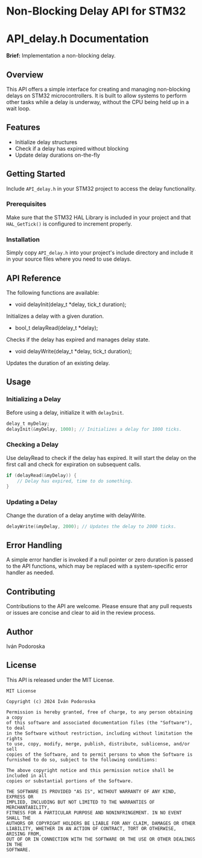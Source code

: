 # Non-Blocking Delay API for STM32

# API_delay.h Documentation

**Brief:** Implementation a non-blocking delay.

## Overview
This API offers a simple interface for creating and managing non-blocking delays on STM32 microcontrollers. It is built to allow systems to perform other tasks while a delay is underway, without the CPU being held up in a wait loop.

## Features
- Initialize delay structures
- Check if a delay has expired without blocking
- Update delay durations on-the-fly

## Getting Started
Include `API_delay.h` in your STM32 project to access the delay functionality.

### Prerequisites
Make sure that the STM32 HAL Library is included in your project and that `HAL_GetTick()` is configured to increment properly.

### Installation
Simply copy `API_delay.h` into your project's include directory and include it in your source files where you need to use delays.

## API Reference
The following functions are available:

- void delayInit(delay_t *delay, tick_t duration);
  
Initializes a delay with a given duration.

- bool_t delayRead(delay_t *delay);
  
Checks if the delay has expired and manages delay state.

- void delayWrite(delay_t *delay, tick_t duration);
  
Updates the duration of an existing delay.

## Usage

### Initializing a Delay
Before using a delay, initialize it with `delayInit`.

```c
delay_t myDelay;
delayInit(&myDelay, 1000); // Initializes a delay for 1000 ticks.
```
### Checking a Delay
Use delayRead to check if the delay has expired. It will start the delay on the first call and check for expiration on subsequent calls.

```c
if (delayRead(&myDelay)) {
    // Delay has expired, time to do something.
}
```
### Updating a Delay
Change the duration of a delay anytime with delayWrite.

```c
delayWrite(&myDelay, 2000); // Updates the delay to 2000 ticks.
```

## Error Handling
A simple error handler is invoked if a null pointer or zero duration is passed to the API functions, which may be replaced with a system-specific error handler as needed.

## Contributing
Contributions to the API are welcome. Please ensure that any pull requests or issues are concise and clear to aid in the review process.

## Author
Iván Podoroska

## License
This API is released under the MIT License.

```license
MIT License

Copyright (c) 2024 Iván Podoroska

Permission is hereby granted, free of charge, to any person obtaining a copy
of this software and associated documentation files (the "Software"), to deal
in the Software without restriction, including without limitation the rights
to use, copy, modify, merge, publish, distribute, sublicense, and/or sell
copies of the Software, and to permit persons to whom the Software is
furnished to do so, subject to the following conditions:

The above copyright notice and this permission notice shall be included in all
copies or substantial portions of the Software.

THE SOFTWARE IS PROVIDED "AS IS", WITHOUT WARRANTY OF ANY KIND, EXPRESS OR
IMPLIED, INCLUDING BUT NOT LIMITED TO THE WARRANTIES OF MERCHANTABILITY,
FITNESS FOR A PARTICULAR PURPOSE AND NONINFRINGEMENT. IN NO EVENT SHALL THE
AUTHORS OR COPYRIGHT HOLDERS BE LIABLE FOR ANY CLAIM, DAMAGES OR OTHER
LIABILITY, WHETHER IN AN ACTION OF CONTRACT, TORT OR OTHERWISE, ARISING FROM,
OUT OF OR IN CONNECTION WITH THE SOFTWARE OR THE USE OR OTHER DEALINGS IN THE
SOFTWARE.
```